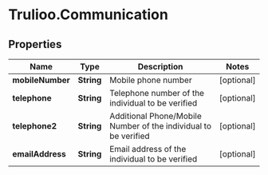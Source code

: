# Trulioo.Communication

## Properties

Name | Type | Description | Notes
------------ | ------------- | ------------- | -------------
**mobileNumber** | **String** | Mobile phone number | [optional] 
**telephone** | **String** | Telephone number of the individual to be verified | [optional] 
**telephone2** | **String** | Additional Phone/Mobile Number of the individual to be verified | [optional] 
**emailAddress** | **String** | Email address of the individual to be verified | [optional] 


